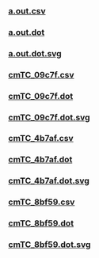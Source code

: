 ### [a.out.csv](a.out.csv)
### [a.out.dot](a.out.dot)
### [a.out.dot.svg](a.out.dot.svg)
### [cmTC_09c7f.csv](cmTC_09c7f.csv)
### [cmTC_09c7f.dot](cmTC_09c7f.dot)
### [cmTC_09c7f.dot.svg](cmTC_09c7f.dot.svg)
### [cmTC_4b7af.csv](cmTC_4b7af.csv)
### [cmTC_4b7af.dot](cmTC_4b7af.dot)
### [cmTC_4b7af.dot.svg](cmTC_4b7af.dot.svg)
### [cmTC_8bf59.csv](cmTC_8bf59.csv)
### [cmTC_8bf59.dot](cmTC_8bf59.dot)
### [cmTC_8bf59.dot.svg](cmTC_8bf59.dot.svg)
